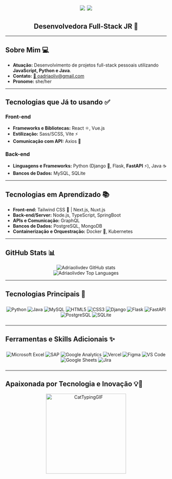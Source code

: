 <h1 align="center">
  <img src="https://readme-typing-svg.herokuapp.com/?font=Righteous&size=35&center=true&vCenter=true&width=600&height=70&duration=5000&lines=Olá+👋,+Bem-vindo+ao+meu+GitHub!;&color=FF1493" />
  <img src="https://readme-typing-svg.herokuapp.com/?font=Righteous&size=35&center=true&vCenter=true&width=600&height=70&duration=5000&lines=Sou+Adriane+Oliveira+☺️;&color=FF1493" />
</h1>

<h2 align="center">Desenvolvedora Full-Stack JR 🚀</h2>

---

## Sobre Mim 💻

- **Atuação:** Desenvolvimento de projetos full-stack pessoais utilizando **JavaScript, Python e Java**.
- **Contato:** [📧 oadriaoliv@gmail.com](mailto:oadriaoliv@gmail.com)
- **Pronome:** she/her

---

## Tecnologias que Já to usando ✅

### Front-end
- **Frameworks e Bibliotecas:** React ⚛️, Vue.js
- **Estilização:** Sass/SCSS, Vite ⚡
- **Comunicação com API:** Axios 🔌

### Back-end
- **Linguagens e Frameworks:** Python (Django 🐍, Flask, **FastAPI** ⚡), Java ☕
- **Bancos de Dados:** MySQL, SQLite

---

## Tecnologias em Aprendizado 📚

- **Front-end:** Tailwind CSS 🎨 | Next.js, Nuxt.js
- **Back-end/Server:** Node.js, TypeScript, SpringBoot
- **APIs e Comunicação:** GraphQL
- **Bancos de Dados:** PostgreSQL, MongoDB
- **Containerização e Orquestração:** Docker 🐳, Kubernetes
  

---

## GitHub Stats 📊

<div align="center">
  <img src="https://github-readme-stats.vercel.app/api?username=adriolivdev&show_icons=true&theme=monokai" alt="Adriaolivdev GitHub stats" />
  <br>
  <img src="https://github-readme-stats.vercel.app/api/top-langs/?username=adriolivdev&hide=HTML&langs_count=8&layout=compact&theme=monokai&border_radius=10&size_weight=0.5&count_weight=0.5&exclude_repo=github-readme-stats" alt="Adriaolivdev Top Languages" />
</div>

---

## Tecnologias Principais 🚀

<div align="center" style="display: inline-block; margin: 10px 0;">
  <img alt="Python" src="https://img.shields.io/badge/Python-3776AB?style=for-the-badge&logo=python&logoColor=white" />
  <img alt="Java" src="https://img.shields.io/badge/Java-ED8B00?style=for-the-badge&logo=openjdk&logoColor=white"/>
  <img alt="MySQL" src="https://img.shields.io/badge/MySQL-00000F?style=for-the-badge&logo=mysql&logoColor=white" />
  <img alt="HTML5" src="https://img.shields.io/badge/HTML5-E34F26?style=for-the-badge&logo=html5&logoColor=white" />
  <img alt="CSS3" src="https://img.shields.io/badge/CSS3-1572B6?style=for-the-badge&logo=css3&logoColor=white" />
  <img alt="Django" src="https://img.shields.io/badge/Django-092E20?style=for-the-badge&logo=django&logoColor=white" />
  <img alt="Flask" src="https://img.shields.io/badge/Flask-000000?style=for-the-badge&logo=flask&logoColor=white" />
  <img alt="FastAPI" src="https://img.shields.io/badge/FastAPI-009688?style=for-the-badge&logo=fastapi&logoColor=white" />
  <img alt="PostgreSQL" src="https://img.shields.io/badge/PostgreSQL-316192?style=for-the-badge&logo=postgresql&logoColor=white" />
  <img alt="SQLite" src="https://img.shields.io/badge/SQLite-07405E?style=for-the-badge&logo=sqlite&logoColor=white" />
</div>

---

## Ferramentas e Skills Adicionais ✨

<div align="center" style="display: inline-block; margin: 10px 0;">
  <img alt="Microsoft Excel" src="https://img.shields.io/badge/Microsoft_Excel-217346?style=for-the-badge&logo=microsoft-excel&logoColor=white"/>
  <img alt="SAP" src="https://img.shields.io/badge/SAP-0FAAFF?style=for-the-badge&logo=sap&logoColor=white"/>
  <img alt="Google Analytics" src="https://img.shields.io/badge/Google%20Analytics-E37400?style=for-the-badge&logo=google%20analytics&logoColor=white"/>
  <img alt="Vercel" src="https://img.shields.io/badge/Vercel-000000?style=for-the-badge&logo=vercel&logoColor=white"/>
  <img alt="Figma" src="https://img.shields.io/badge/Figma-F24E1E?style=for-the-badge&logo=figma&logoColor=white"/>
  <img alt="VS Code" src="https://img.shields.io/badge/Visual_Studio_Code-0078D4?style=for-the-badge&logo=visual%20studio%20code&logoColor=white"/>
  <img alt="Google Sheets" src="https://img.shields.io/badge/Google%20Sheets-34A853?style=for-the-badge&logo=google-sheets&logoColor=white"/>
  <img alt="Jira" src="https://img.shields.io/badge/Jira-0052CC?style=for-the-badge&logo=Jira&logoColor=white"/>
</div>

---

## Apaixonada por Tecnologia e Inovação 💡🌟

<div align="center">
  <img src="https://github.com/user-attachments/assets/30461076-6cbb-4913-a677-9c18548a270a" alt="CatTypingGIF" width="250px" />
</div>
